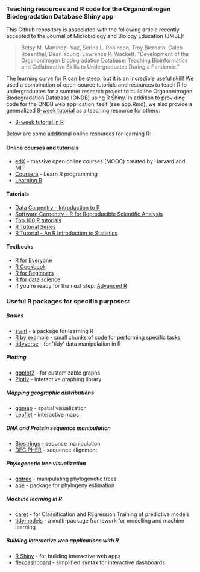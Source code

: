 ### Teaching resources and R code for the Organonitrogen Biodegradation Database Shiny app

This Github repository is associated with the following article recently accepted to the Journal of Microbiology and Biology Education (JMBE):

> Betsy M. Martinez- Vaz, Serina L. Robinson, Troy Biernath, Caleb Rosenthal, Dean Young, Lawrence P. Wackett. "Development of the Organonitrogen Biodegradation Database:
> Teaching Bioinformatics and Collaborative Skills to Undergraduates During a Pandemic."


The learning curve for R can be steep, but it is an incredible useful skill! We used a combination of open-source tutorials and resources to teach R to undergraduates for a summer research project to build the Organonitrogen Biodegradation Database (ONDB) using R Shiny. In addition to providing code for the ONDB web application itself (see app.Rmd), we also provide a generalized [8-week tutorial](https://github.com/serina-robinson/ondb/blob/main/tutorials/ONDB_SampleTutorials.pdf) as a teaching resource for others:
* [8-week tutorial in R](https://github.com/serina-robinson/ondb/blob/main/tutorials/ONDB_SampleTutorials.pdf)

Below are some additional online resources for learning R:

#### Online courses and tutorials
* [edX](https://www.edx.org/learn/r-programming) - massive open online courses (MOOC) created by Harvard and MIT
* [Coursera](https://www.coursera.org/learn/r-programming) - Learn R programming
* [Learning R](https://www.linkedin.com/learning/learning-r-2?replacementOf=learning-r-2013) 

#### Tutorials
* [Data Carpentry - Introduction to R](https://datacarpentry.org/R-genomics/01-intro-to-R.html)
* [Software Carpentry - R for Reproducible Scientific Analysis](https://swcarpentry.github.io/r-novice-gapminder/)
* [Top 100 R tutorials](https://www.listendata.com/p/r-programming-tutorials.html)
* [R Tutorial Series](https://data-flair.training/blogs/r-tutorials-home/)
* [R Tutorial - An R Introduction to Statistics](http://www.r-tutor.com/r-introduction)

#### Textbooks
* [R for Everyone](https://www.amazon.com/Everyone-Advanced-Analytics-Graphics-Addison-Wesley/dp/0321888030/)
* [R Cookbook](https://www.amazon.com/Cookbook-OReilly-Cookbooks-Paul-Teetor/dp/0596809158/)
* [R for Beginners](https://cran.r-project.org/doc/contrib/Paradis-rdebuts_en.pdf)
* [R for data science](https://r4ds.had.co.nz/)
* If you're ready for the next step: [Advanced R](https://www.amazon.com/Advanced-Chapman-Hall-Hadley-Wickham/dp/1466586966/?_encoding=UTF8&camp=1789&creative=9325&keywords=Advanced%20R%20%20Hadley%20Wickham&linkCode=ur2&qid=1447295724&s=books&sr=1-1&tag=compubookstut-20&linkId=WM2LVRCUK5PKG436)

### Useful R packages for specific purposes:

##### Basics
* [swirl](https://swirlstats.com/students.html)  - a package for learning R
* [R by example](http://www.mayin.org/ajayshah/KB/R/) - small chunks of code for performing specific tasks 
* [tidyverse](https://www.tidyverse.org/)  - for 'tidy' data manipulation in R

##### Plotting
* [ggplot2](https://ggplot2.tidyverse.org/) - for customizable graphs
* [Plotly](https://plotly.com/r/) - interactive graphing library

##### Mapping geographic distributions
* [ggmap](https://cran.r-project.org/web/packages/ggmap/ggmap.pdf)  - spatial visualization
* [Leaflet](https://rstudio.github.io/leaflet/)  - interactive maps

##### DNA and Protein sequence manipulation
* [Biostrings](https://bioconductor.org/packages/release/bioc/html/Biostrings.html) - sequnce manipulation
* [DECIPHER](https://www.bioconductor.org/packages/release/bioc/html/DECIPHER.html) - sequence alignment

##### Phylogenetic tree visualization
* [ggtree](https://guangchuangyu.github.io/ggtree-book/chapter-ggtree.html) - manipulating phylogenetic trees
* [ape](https://cran.r-project.org/web/packages/ape/ape.pdf) - package for phylogeny estimation

##### Machine learning in R
* [caret](http://topepo.github.io/caret/index.html) - for Classification and REgression Training of predictive models
* [tidymodels](https://www.tidymodels.org/) - a multi-package framework for modelling and machine learning

##### Building interactive web applications with R
* [R Shiny](https://shiny.rstudio.com/) - for building interactive web apps
* [flexdashboard](https://rmarkdown.rstudio.com/flexdashboard/) - simplified syntax for interactive dashboards

